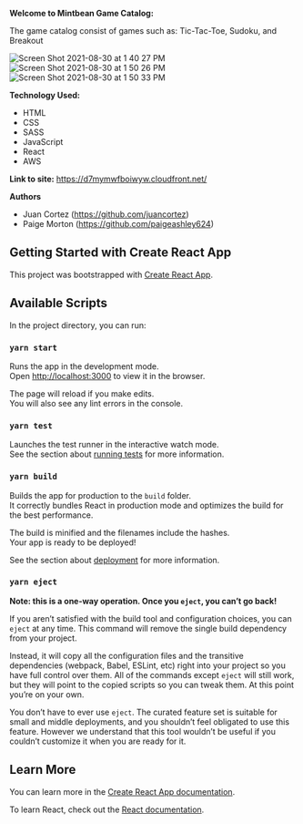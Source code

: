 **Welcome to Mintbean Game Catalog:**

The game catalog consist of games such as: Tic-Tac-Toe, Sudoku, and Breakout

![Screen Shot 2021-08-30 at 1 40 27 PM](https://user-images.githubusercontent.com/77357196/131381913-875bc625-2334-4f65-821c-b2ffaa12235e.png)
![Screen Shot 2021-08-30 at 1 50 26 PM](https://user-images.githubusercontent.com/77357196/131382553-1a91d678-272f-4ceb-b5a2-63b8bbf4a56f.png)
![Screen Shot 2021-08-30 at 1 50 33 PM](https://user-images.githubusercontent.com/77357196/131382556-3ed8c2dd-51c5-4374-87b9-6c4c99b393ae.png)

**Technology Used:**

- HTML
- CSS
- SASS
- JavaScript 
- React
- AWS

**Link to site:**
https://d7mymwfboiwyw.cloudfront.net/

**Authors** 
- Juan Cortez (https://github.com/juancortez)
- Paige Morton (https://github.com/paigeashley624)

## Getting Started with Create React App

This project was bootstrapped with [Create React App](https://github.com/facebook/create-react-app).

## Available Scripts

In the project directory, you can run:

### `yarn start`

Runs the app in the development mode.\
Open [http://localhost:3000](http://localhost:3000) to view it in the browser.

The page will reload if you make edits.\
You will also see any lint errors in the console.

### `yarn test`

Launches the test runner in the interactive watch mode.\
See the section about [running tests](https://facebook.github.io/create-react-app/docs/running-tests) for more information.

### `yarn build`

Builds the app for production to the `build` folder.\
It correctly bundles React in production mode and optimizes the build for the best performance.

The build is minified and the filenames include the hashes.\
Your app is ready to be deployed!

See the section about [deployment](https://facebook.github.io/create-react-app/docs/deployment) for more information.

### `yarn eject`

**Note: this is a one-way operation. Once you `eject`, you can’t go back!**

If you aren’t satisfied with the build tool and configuration choices, you can `eject` at any time. This command will remove the single build dependency from your project.

Instead, it will copy all the configuration files and the transitive dependencies (webpack, Babel, ESLint, etc) right into your project so you have full control over them. All of the commands except `eject` will still work, but they will point to the copied scripts so you can tweak them. At this point you’re on your own.

You don’t have to ever use `eject`. The curated feature set is suitable for small and middle deployments, and you shouldn’t feel obligated to use this feature. However we understand that this tool wouldn’t be useful if you couldn’t customize it when you are ready for it.

## Learn More

You can learn more in the [Create React App documentation](https://facebook.github.io/create-react-app/docs/getting-started).

To learn React, check out the [React documentation](https://reactjs.org/).

